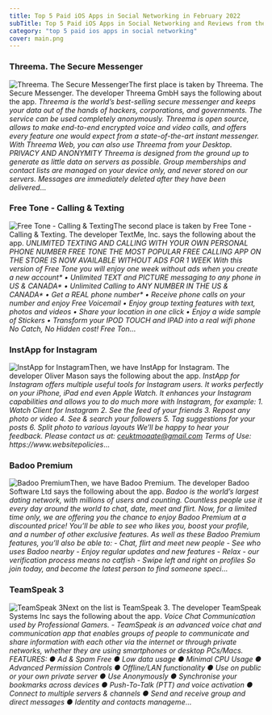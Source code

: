 ```yaml
---
title: Top 5 Paid iOS Apps in Social Networking in February 2022
subTitle: Top 5 Paid iOS Apps in Social Networking and Reviews from the AppStore in February 2022.
category: "top 5 paid ios apps in social networking"
cover: main.png
---
```


### Threema. The Secure Messenger

![Threema. The Secure Messenger](https://is1-ssl.mzstatic.com/image/thumb/Purple126/v4/29/6c/72/296c72da-f6ed-59e4-4c75-c0cd6dd83633/AppIcon-0-0-1x_U007emarketing-0-0-0-10-0-0-sRGB-0-0-0-GLES2_U002c0-512MB-85-220-0-0.png/100x100bb.png)The first place is taken by Threema. The Secure Messenger. The developer Threema GmbH says the following about the app. _Threema is the world’s best-selling secure messenger and keeps your data out of the hands of hackers, corporations, and governments. The service can be used completely anonymously. Threema is open source, allows to make end-to-end encrypted voice and video calls, and offers every feature one would expect from a state-of-the-art instant messenger. With Threema Web, you can also use Threema from your Desktop.  PRIVACY AND ANONYMITY Threema is designed from the ground up to generate as little data on servers as possible. Group memberships and contact lists are managed on your device only, and never stored on our servers. Messages are immediately deleted after they have been delivered_...

### Free Tone - Calling & Texting

![Free Tone - Calling & Texting](https://is5-ssl.mzstatic.com/image/thumb/Purple116/v4/17/16/f1/1716f19e-284c-6981-b693-16138d8435f8/AppIcon-0-1x_U007emarketing-0-7-0-85-220.png/100x100bb.png)The second place is taken by Free Tone - Calling & Texting. The developer TextMe, Inc. says the following about the app. _UNLIMITED TEXTING AND CALLING WITH YOUR OWN PERSONAL PHONE NUMBER  FREE TONE THE MOST POPULAR FREE CALLING APP ON THE STORE IS NOW AVAILABLE WITHOUT ADS FOR 1 WEEK  With this version of Free Tone you will enjoy one week without ads when you create a new account*  • Unlimited TEXT and PICTURE messaging to any phone in US & CANADA* • Unlimited Calling to ANY NUMBER IN THE US & CANADA* • Get a REAL phone number* • Receive phone calls on your number and enjoy Free Voicemail • Enjoy group texting features with text, photos and videos • Share your location in one click • Enjoy a wide sample of Stickers • Transform your IPOD TOUCH and IPAD into a real wifi phone  No Catch, No Hidden cost!  Free Ton_...

### InstApp for Instagram

![InstApp for Instagram](https://is3-ssl.mzstatic.com/image/thumb/Purple116/v4/7e/fa/d1/7efad1ac-58fe-8042-ca52-a11441e46c2b/AppIcon-0-1x_U007emarketing-0-7-0-85-220.png/100x100bb.png)Then, we have InstApp for Instagram. The developer Oliver Mason says the following about the app. _InstApp for Instagram offers multiple useful tools for Instagram users.  It works perfectly on your iPhone, iPad end even Apple Watch.  It enhances your Instagram capabilities and allows you to do much more with Instagram, for example:  1. Watch Client for Instagram 2. See the feed of your friends 3. Repost any photo or video 4. See & search your followers 5. Tag suggestions for your posts 6. Split photo to various layouts  We’ll be happy to hear your feedback. Please contact us at: ceuktmoaate@gmail.com  Terms of Use: https://www.websitepolicies_...

### Badoo Premium

![Badoo Premium](https://is5-ssl.mzstatic.com/image/thumb/Purple116/v4/fc/31/90/fc3190d2-1da9-b2a0-4ab6-3b67b50bdb45/AppIcon-0-0-1x_U007emarketing-0-0-0-7-0-0-sRGB-0-0-0-GLES2_U002c0-512MB-85-220-0-0.png/100x100bb.png)Then, we have Badoo Premium. The developer Badoo Software Ltd says the following about the app. _Badoo is the world’s largest dating network, with millions of users and counting. Countless people use it every day around the world to chat, date, meet and flirt. Now, for a limited time only, we are offering you the chance to enjoy Badoo Premium at a discounted price! You’ll be able to see who likes you, boost your profile, and a number of other exclusive features.   As well as these Badoo Premium features, you’ll also be able to:   - Chat, flirt and meet new people  - See who uses Badoo nearby  - Enjoy regular updates and new features  - Relax - our verification process means no catfish  - Swipe left and right on profiles   So join today, and become the latest person to find someone speci_...

### TeamSpeak 3

![TeamSpeak 3](https://is5-ssl.mzstatic.com/image/thumb/Purple124/v4/d3/e0/8f/d3e08fcb-83c2-124d-043a-9bd7e245f603/AppIcon-0-0-1x_U007emarketing-0-0-0-7-0-0-sRGB-0-0-0-GLES2_U002c0-512MB-85-220-0-0.png/100x100bb.png)Next on the list is TeamSpeak 3. The developer TeamSpeak Systems Inc says the following about the app. _Voice Chat Communication used by Professional Gamers.     -   TeamSpeak is an advanced voice chat and communication app that enables groups of people to communicate and share information with each other via the internet or through private networks, whether they are using smartphones or desktop PCs/Macs.  FEATURES: ● Ad & Spam Free ● Low data usage ● Minimal CPU Usage ● Advanced Permission Controls ● Offline/LAN functionality ● Use on public or your own private server ● Use Anonymously ● Synchronise your bookmarks across devices ● Push-To-Talk (PTT) and voice activation ● Connect to multiple servers & channels ● Send and receive group and direct messages ● Identity and contacts manageme_...

